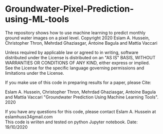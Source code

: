 # Groundwater-Pixel-Prediction-using-ML-tools
The repository shows how to use machine learning to predict monthly ground water images on a pixel level.
Copyright 2020 Eslam A. Hussein, Christopher Thron, Mehrdad Ghaziasgar, Antoine Bagula and Mattia Vaccari 


   Unless required by applicable law or agreed to in writing, software
   distributed under the License is distributed on an "AS IS" BASIS,
   WITHOUT WARRANTIES OR CONDITIONS OF ANY KIND, either express or implied.
  See the License for the specific language governing permissions and
  limitations under the License.

 If you make use of this code in preparing results for a paper, please
 Cite:

 Eslam A. Hussein, Christopher Thron, Mehrdad Ghaziasgar, Antoine Bagula and Mattia Vaccari "Groundwater Prediction Using Machine Learning Tools". 2020

   If you have any questions for this code, please contact Eslam A. Hussein at eslamhuss34gmail.com    
   This code is wriiten and tested on python Jupyter notebook.
   Date: 19/10/2020

